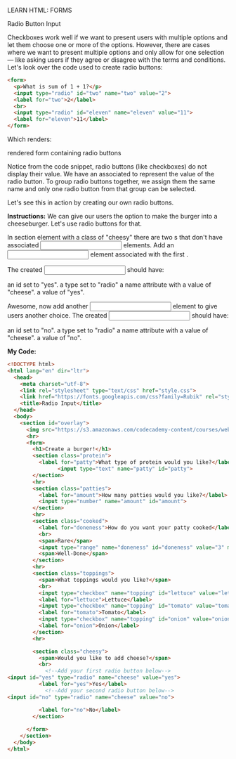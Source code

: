 LEARN HTML: FORMS

Radio Button Input

Checkboxes work well if we want to present users with multiple options and let them choose one or more of the options. However, there are cases where we want to present multiple options and only allow for one selection — like asking users if they agree or disagree with the terms and conditions. Let's look over the code used to create radio buttons:
```html
<form>
  <p>What is sum of 1 + 1?</p>
  <input type="radio" id="two" name="two" value="2">
  <label for="two">2</label>
  <br>
  <input type="radio" id="eleven" name="eleven" value="11">
  <label for="eleven">11</label>
</form>
```
Which renders:

rendered form containing radio buttons

Notice from the code snippet, radio buttons (like checkboxes) do not display their value. We have an associated <label> to represent the value of the radio button. To group radio buttons together, we assign them the same name and only one radio button from that group can be selected.

Let's see this in action by creating our own radio buttons.

**Instructions:**
We can give our users the option to make the burger into a cheeseburger. Let's use radio buttons for that.

In section element with a class of "cheesy" there are two <label>s that don't have associated <input> elements. Add an <input> element associated with the first <label>.

The created <input> should have:

an id set to "yes".
a type set to "radio"
a name attribute with a value of "cheese".
a value of "yes".

Awesome, now add another <input> element to give users another choice. The created <input> should have:

an id set to "no".
a type set to "radio"
a name attribute with a value of "cheese".
a value of "no". 

**My Code:**
```html
<!DOCTYPE html>
<html lang="en" dir="ltr">
  <head>
    <meta charset="utf-8">
    <link rel="stylesheet" type="text/css" href="style.css">
    <link href="https://fonts.googleapis.com/css?family=Rubik" rel="stylesheet">
    <title>Radio Input</title>
  </head>
  <body>
    <section id="overlay">
      <img src="https://s3.amazonaws.com/codecademy-content/courses/web-101/unit-6/htmlcss1-img_burger-logo.svg" alt="Davie's Burgers Logo" id="logo">
      <hr>
      <form>
        <h1>Create a burger!</h1>
        <section class="protein">
          <label for="patty">What type of protein would you like?</label>
    			<input type="text" name="patty" id="patty">
        </section>
        <hr>
        <section class="patties">
          <label for="amount">How many patties would you like?</label>
          <input type="number" name="amount" id="amount">
        </section>
        <hr>
        <section class="cooked">
          <label for="doneness">How do you want your patty cooked</label>
          <br>
          <span>Rare</span>
          <input type="range" name="doneness" id="doneness" value="3" min="1" max="5">         					
          <span>Well-Done</span>
        </section>
        <hr>
        <section class="toppings">
          <span>What toppings would you like?</span>
          <br>
          <input type="checkbox" name="topping" id="lettuce" value="lettuce">
          <label for="lettuce">Lettuce</label>
          <input type="checkbox" name="topping" id="tomato" value="tomato">
          <label for="tomato">Tomato</label>
          <input type="checkbox" name="topping" id="onion" value="onion">
          <label for="onion">Onion</label>
        </section>
        <hr>

        <section class="cheesy">
          <span>Would you like to add cheese?</span>
          <br>
	        <!--Add your first radio button below-->
<input id="yes" type="radio" name="cheese" value="yes">
          <label for="yes">Yes</label>
	        <!--Add your second radio button below-->
<input id="no" type="radio" name="cheese" value="no">    

          <label for="no">No</label>
        </section>
        
      </form>
    </section>
  </body>
</html>
```
